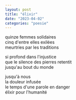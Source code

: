 ```yaml
---
layout: post
title: "élixir"
date: "2023-04-02"
categories: "poesie"
---
```



quinze femmes solidaires  
cinq d'entre elles exilées  
meurtries par les traditions  

si profond dans l'injustice  
que le silence des pierres retentit  
jusqu'au bout du monde  

jusqu'à nous  
la douleur infusée  
le temps d'une parole en danger  
élixir pour l'humanité  
